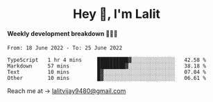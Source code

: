 <h1 align="center">Hey 👋, I'm Lalit</h1>

#### Weekly development breakdown 👨🏻‍💻
<!--START_SECTION:waka-->

```text
From: 18 June 2022 - To: 25 June 2022

TypeScript   1 hr 4 mins     ██████████▓░░░░░░░░░░░░░░   42.58 %
Markdown     57 mins         █████████▓░░░░░░░░░░░░░░░   38.18 %
Text         10 mins         █▓░░░░░░░░░░░░░░░░░░░░░░░   07.04 %
Other        10 mins         █▓░░░░░░░░░░░░░░░░░░░░░░░   06.61 %
```

<!--END_SECTION:waka-->

Reach me at → lalitvijay9480@gmail.com
